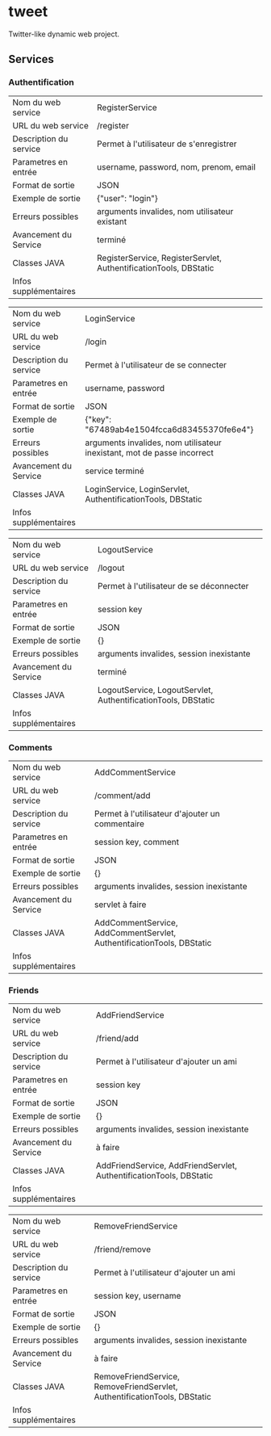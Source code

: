 # tweet
Twitter-like dynamic web project.

## Services

### Authentification

|   |   |
|---|---|
| Nom du web service | RegisterService |
| URL du web service | /register |
| Description du service | Permet à l'utilisateur de s'enregistrer |
| Parametres en entrée | username, password, nom, prenom, email |
| Format de sortie | JSON |
| Exemple de sortie | {"user": "login"} |
| Erreurs possibles | arguments invalides, nom utilisateur existant |
| Avancement du Service | terminé |
| Classes JAVA | RegisterService, RegisterServlet, AuthentificationTools, DBStatic |
| Infos supplémentaires | |


|   |   |
|---|---|
| Nom du web service | LoginService |
| URL du web service | /login |
| Description du service | Permet à l'utilisateur de se connecter |
| Parametres en entrée | username, password |
| Format de sortie | JSON |
| Exemple de sortie | {"key": "67489ab4e1504fcca6d83455370fe6e4"} |
| Erreurs possibles | arguments invalides, nom utilisateur inexistant, mot de passe incorrect |
| Avancement du Service | service terminé |
| Classes JAVA | LoginService, LoginServlet, AuthentificationTools, DBStatic |
| Infos supplémentaires | |


|   |   |
|---|---|
| Nom du web service | LogoutService |
| URL du web service | /logout |
| Description du service | Permet à l'utilisateur de se déconnecter |
| Parametres en entrée | session key |
| Format de sortie | JSON |
| Exemple de sortie | {} |
| Erreurs possibles | arguments invalides, session inexistante |
| Avancement du Service | terminé |
| Classes JAVA | LogoutService, LogoutServlet, AuthentificationTools, DBStatic |
| Infos supplémentaires | |


### Comments

|   |   |
|---|---|
| Nom du web service | AddCommentService |
| URL du web service | /comment/add |
| Description du service | Permet à l'utilisateur d'ajouter un commentaire |
| Parametres en entrée | session key, comment |
| Format de sortie | JSON |
| Exemple de sortie | {} |
| Erreurs possibles | arguments invalides, session inexistante |
| Avancement du Service | servlet à faire |
| Classes JAVA | AddCommentService, AddCommentServlet, AuthentificationTools, DBStatic |
| Infos supplémentaires | |




### Friends

|   |   |
|---|---|
| Nom du web service | AddFriendService |
| URL du web service | /friend/add |
| Description du service | Permet à l'utilisateur d'ajouter un ami |
| Parametres en entrée | session key |
| Format de sortie | JSON |
| Exemple de sortie | {} |
| Erreurs possibles | arguments invalides, session inexistante |
| Avancement du Service | à faire |
| Classes JAVA | AddFriendService, AddFriendServlet, AuthentificationTools, DBStatic |
| Infos supplémentaires | |

|   |   |
|---|---|
| Nom du web service | RemoveFriendService |
| URL du web service | /friend/remove |
| Description du service | Permet à l'utilisateur d'ajouter un ami |
| Parametres en entrée | session key, username |
| Format de sortie | JSON |
| Exemple de sortie | {} |
| Erreurs possibles | arguments invalides, session inexistante |
| Avancement du Service | à faire |
| Classes JAVA | RemoveFriendService, RemoveFriendServlet, AuthentificationTools, DBStatic |
| Infos supplémentaires | |
